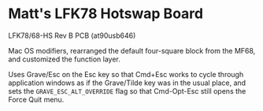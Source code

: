 # Matt's LFK78 Hotswap Board

LFK78/68-HS Rev B PCB (at90usb646)

Mac OS modifiers, rearranged the default four-square block from the MF68, and customized the function layer.

Uses Grave/Esc on the Esc key so that Cmd+Esc works to cycle through application windows as if the Grave/Tilde key was in the usual place, and sets the `GRAVE_ESC_ALT_OVERRIDE` flag so that Cmd-Opt-Esc still opens the Force Quit menu.
